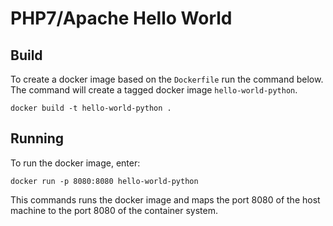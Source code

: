 # PHP7/Apache Hello World

## Build

To create a docker image based on the `Dockerfile` run the command below.
The command will create a tagged docker image `hello-world-python`.

```
docker build -t hello-world-python .
```

## Running 

To run the docker image, enter:

```
docker run -p 8080:8080 hello-world-python
```

This commands runs the docker image and maps the port 8080 of the host machine
to the port 8080 of the container system.
